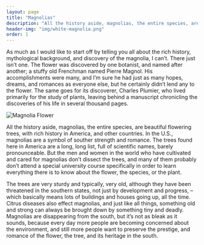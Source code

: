 ```yaml
---
layout: page
title: "Magnolias"
description: "All the history aside, magnolias, the entire species, are beautiful flowering trees, with rich history in America, and other countries. In the U.S., magnolias are a symbol of souther strength and romance."
header-img: "img/white-magnolia.png"
order: 1
---
```


As much as I would like to start off by telling you all about the rich history, mythological background, and discovery of the magnolia, I can’t. There just isn’t one. The flower was discovered by one botanist, and named after another; a stuffy old Frenchman named Pierre Magnol. His accomplishments were many, and I’m sure he had just as many hopes, dreams, and romances as everyone else, but he certainly didn’t lend any to the flower. The same goes for its discoverer, Charles Plumier, who lived primarily for the study of plants, leaving behind a manuscript chronicling the discoveries of his life in several thousand pages.

![Magnolia Flower]({{site.baseurl}}/img/magnolias1.jpg)

All the history aside, magnolias, the entire species, are beautiful flowering trees, with rich history in America, and other countries. In the U.S., magnolias are a symbol of souther strength and romance. The trees found here in America are a long, long list, full of scientific names, barely pronounceable. But the men and women in the world who have cultivated and cared for magnolias don’t dissect the trees, and many of them probably don’t attend a special university course specifically in order to learn everything there is to know about the flower, the species, or the plant.

The trees are very sturdy and typically, very old, although they have been threatened in the southern states, not just by development and progress, –which basically means lots of buildings and houses going up, all the time. Citrus diseases also effect magnolias, and just like all things, something old and strong can always be brought down by something tiny and deadly. Magnolias are disappearing from the south, but it’s not as bleak as it sounds, because every day more people are becoming concerned about the environment, and still more people want to preserve the prestige, and romance of the flower, the tree, and its heritage in the south.
